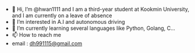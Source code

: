 - 👋 Hi, I’m @hwan1111 and I am a third-year student at Kookmin University, and I am currently on a leave of absence
- 👀 I’m interested in A.I and autonomous driving
- 🌱 I’m currently learning several languages like Python, Golang, C... 
- 📫 How to reach me
- email : dh991115@gmail.com

<!---
hwan1111/hwan1111 is a ✨ special ✨ repository because its `README.md` (this file) appears on your GitHub profile.
You can click the Preview link to take a look at your changes.
--->
